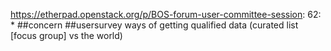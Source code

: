 https://etherpad.openstack.org/p/BOS-forum-user-committee-session: 62: 		* ##concern ##usersurvey ways of getting qualified data (curated list [focus group] vs the world)


